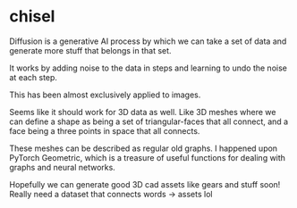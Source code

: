 # chisel

Diffusion is a generative AI process by which we can take a set of data and generate more stuff that belongs in that set.

It works by adding noise to the data in steps and learning to undo the noise at each step.

This has been almost exclusively applied to images.

Seems like it should work for 3D data as well. Like 3D meshes where we can define a shape as being a set of triangular-faces that all connect, and a face being a three points in space that all connects.

These meshes can be described as regular old graphs. I happened upon PyTorch Geometric, which is a treasure of useful functions for dealing with graphs and neural networks.

Hopefully we can generate good 3D cad assets like gears and stuff soon!
Really need a dataset that connects words -> assets lol

